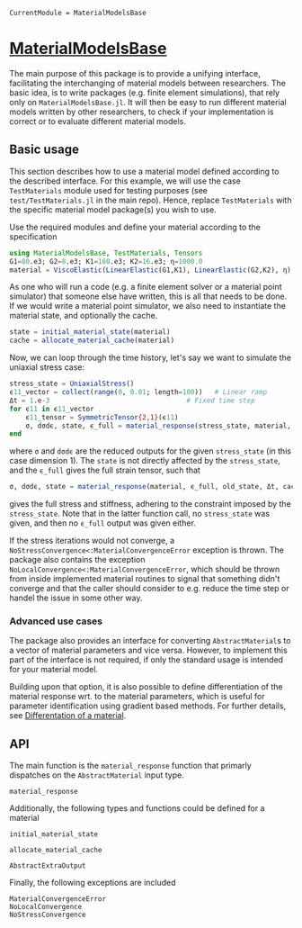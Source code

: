 ```@meta
CurrentModule = MaterialModelsBase
```

# [MaterialModelsBase](https://github.com/KnutAM/MaterialModelsBase.jl)
The main purpose of this package is to provide a unifying interface, 
facilitating the interchanging of material models between researchers. 
The basic idea, is to write packages (e.g. finite element simulations), 
that rely only on `MaterialModelsBase.jl`. It will then be easy to run
different material models written by other researchers, to check if your 
implementation is correct or to evaluate different material models. 

## Basic usage
This section describes how to use a material model defined according to the described interface. 
For this example, we will use the case `TestMaterials` module used for testing purposes
(see `test/TestMaterials.jl` in the main repo). Hence, replace `TestMaterials` with the specific
material model package(s) you wish to use. 

Use the required modules and define your material according to the specification
```julia
using MaterialModelsBase, TestMaterials, Tensors
G1=80.e3; G2=8.e3; K1=160.e3; K2=16.e3; η=1000.0
material = ViscoElastic(LinearElastic(G1,K1), LinearElastic(G2,K2), η)
```
As one who will run a code (e.g. a finite element solver or a material point simulator)
that someone else have written, this is all that needs to be done. 
If we would write a material point simulator, we also need to instantiate the material state,
and optionally the cache. 
```julia
state = initial_material_state(material)
cache = allocate_material_cache(material)
```

Now, we can loop through the time history, let's say we want to simulate the uniaxial stress case:
```julia
stress_state = UniaxialStress() 
ϵ11_vector = collect(range(0, 0.01; length=100))   # Linear ramp
Δt = 1.e-3                                  # Fixed time step
for ϵ11 in ϵ11_vector
    ϵ11_tensor = SymmetricTensor{2,1}(ϵ11)
    σ, dσdϵ, state, ϵ_full = material_response(stress_state, material, ϵ11_tensor, state, Δt, cache)
end
```
where `σ` and `dσdϵ` are the reduced outputs for the given `stress_state` (in this case dimension 1).
The `state` is not directly affected by the `stress_state`, and the `ϵ_full` gives the full strain tensor,
such that 
```julia
σ, dσdϵ, state = material_response(material, ϵ_full, old_state, Δt, cache)
```
gives the full stress and stiffness, adhering to the constraint imposed by the `stress_state`. 
Note that in the latter function call, no `stress_state` was given, and then no `ϵ_full` output was given either. 

If the stress iterations would not converge, a 
`NoStressConvergence<:MaterialConvergenceError` 
exception is thrown. The package also contains the exception 
`NoLocalConvergence<:MaterialConvergenceError`, which should
be thrown from inside implemented material routines to signal 
that something didn't converge and that the caller should consider 
to e.g. reduce the time step or handel the issue in some other way. 

### Advanced use cases
The package also provides an interface for converting `AbstractMaterial`s 
to a vector of material parameters and vice versa. However, to implement 
this part of the interface is not required, if only the standard usage 
is intended for your material model.

Building upon that option, it is also possible to define differentiation
of the material response wrt. to the material parameters, which is useful 
for parameter identification using gradient based methods. For further details, 
see [Differentation of a material](@ref).


## API
The main function is the `material_response` function that 
primarly dispatches on the `AbstractMaterial` input type. 
```@docs
material_response
```

Additionally, the following types and functions could be defined for a material
```@docs
initial_material_state
```

```@docs
allocate_material_cache
```

```@docs
AbstractExtraOutput
```

Finally, the following exceptions are included
```@docs
MaterialConvergenceError
NoLocalConvergence
NoStressConvergence
```
